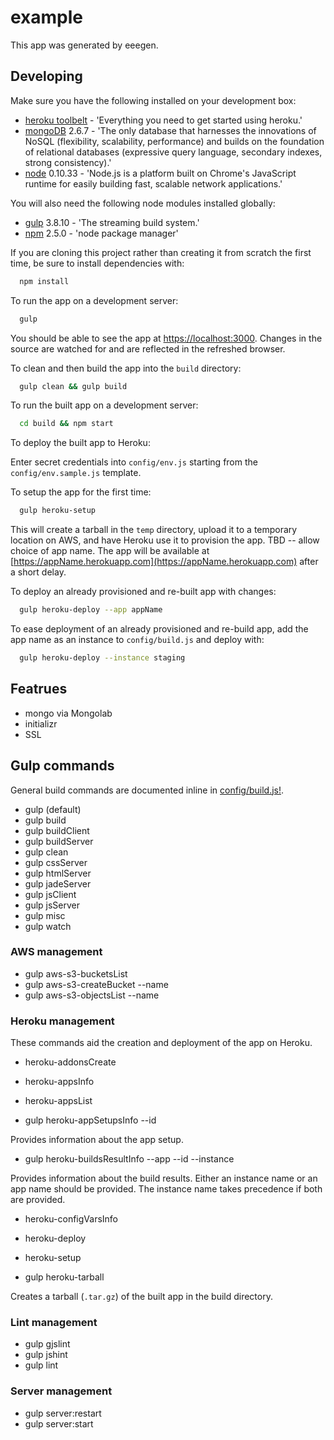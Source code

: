 # example

This app was generated by eeegen.

## Developing

Make sure you have the following installed on your development box:

- [heroku toolbelt](https://toolbelt.heroku.com/) - 'Everything you need to get started using heroku.'
- [mongoDB](http://www.mongodb.org/) 2.6.7 - 'The only database that harnesses the innovations of NoSQL (flexibility, scalability, performance) and builds on the foundation of relational databases (expressive query language, secondary indexes, strong consistency).'
- [node](http://nodejs.org/) 0.10.33 - 'Node.js is a platform built on Chrome's JavaScript runtime for easily building fast, scalable network applications.'

You will also need the following node modules installed globally:

- [gulp](http://gulpjs.com/) 3.8.10 - 'The streaming build system.'
- [npm](https://npmjs.org/doc/) 2.5.0 - 'node package manager'

If you are cloning this project rather than creating it from scratch the first time, be sure to install dependencies with:

```bash
  npm install
```

To run the app on a development server:

```bash
  gulp
```

You should be able to see the app at [https://localhost:3000](https://localhost:3000).  Changes in the source are watched for and are reflected in the refreshed browser.

To clean and then build the app into the `build` directory:

```bash
  gulp clean && gulp build
```

To run the built app on a development server:

```bash
  cd build && npm start
```

To deploy the built app to Heroku:

Enter secret credentials into `config/env.js` starting from the `config/env.sample.js` template.

To setup the app for the first time:

```bash
  gulp heroku-setup
```

This will create a tarball in the `temp` directory, upload it to a temporary location on AWS, and have Heroku use it to provision the app.  TBD -- allow choice of app name.  The app will be available at [https://appName.herokuapp.com](https://appName.herokuapp.com) after a short delay.

To deploy an already provisioned and re-built app with changes:

```bash
  gulp heroku-deploy --app appName
```

To ease deployment of an already provisioned and re-build app, add the app name as an instance to `config/build.js` and deploy with:

```bash
  gulp heroku-deploy --instance staging
```

## Featrues

- mongo via Mongolab
- initializr
- SSL

## Gulp commands

General build commands are documented inline in [config/build.js!](config/build.js).

- gulp (default)
- gulp build
- gulp buildClient
- gulp buildServer
- gulp clean
- gulp cssServer
- gulp htmlServer
- gulp jadeServer
- gulp jsClient
- gulp jsServer
- gulp misc
- gulp watch

### AWS management

- gulp aws-s3-bucketsList
- gulp aws-s3-createBucket --name <bucketName>
- gulp aws-s3-objectsList --name <bucketName>

### Heroku management

These commands aid the creation and deployment of the app on Heroku.

- heroku-addonsCreate

- heroku-appsInfo

- heroku-appsList

- gulp heroku-appSetupsInfo --id <appSetupId>

Provides information about the app setup.

- gulp heroku-buildsResultInfo --app <appName> --id <buildId> --instance <instanceName>

Provides information about the build results.  Either an instance name or an app name should be provided.  The instance name takes precedence if both are provided.

- heroku-configVarsInfo

- heroku-deploy

- heroku-setup

- gulp heroku-tarball

Creates a tarball (`.tar.gz`) of the built app in the build directory.

### Lint management

- gulp gjslint
- gulp jshint
- gulp lint

### Server management

- gulp server:restart
- gulp server:start
